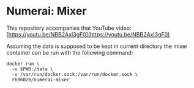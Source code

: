 # Numerai: Mixer

This repository accompanies that YouTube video: [https://youtu.be/NBB2AxI3gF0](https://youtu.be/NBB2AxI3gF0)

Assuming the data is supposed to be kept in current directory the mixer container can be run with the following command:

    docker run \
      -v $PWD:/data \
      -v /var/run/docker.sock:/var/run/docker.sock \
      r606020/numerai-mixer
